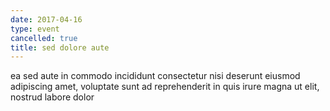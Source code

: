 ```yaml
---
date: 2017-04-16
type: event
cancelled: true
title: sed dolore aute
---
```

ea sed aute in commodo incididunt consectetur nisi deserunt eiusmod adipiscing amet, voluptate sunt ad reprehenderit in quis irure magna ut elit, nostrud labore dolor